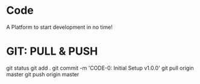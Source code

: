# Code

A Platform to start development in no time!

# GIT: PULL & PUSH
git status
git add .
git commit -m 'CODE-0: Initial Setup v1.0.0'
git pull origin master
git push origin master
